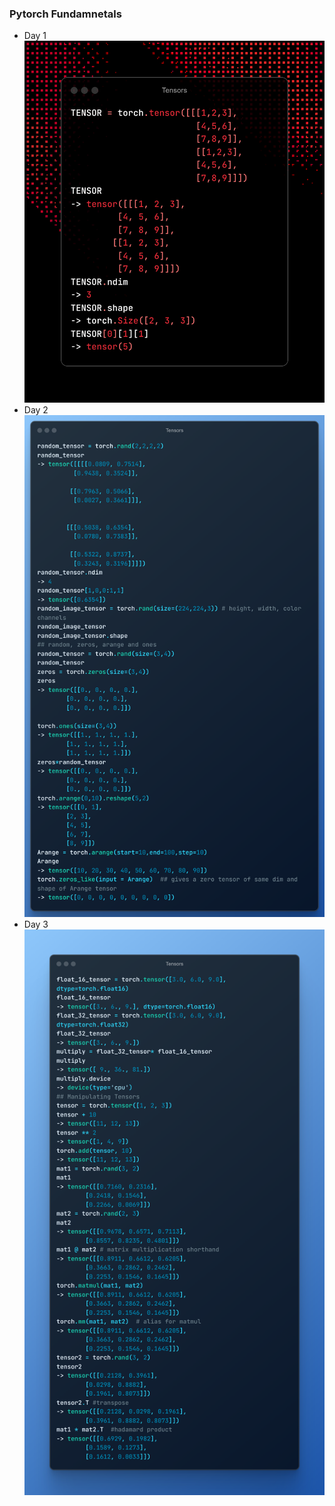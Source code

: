 ### Pytorch Fundamnetals
- Day 1
![Day 1](https://github.com/aarish22/PytorchFundamentals/blob/main/Snippets/Tensors.png)
- Day 2
![Day 2](https://github.com/aarish22/PytorchFundamentals/blob/main/Snippets/Tensors%20(2).png)
- Day 3
![Day 3](https://github.com/aarish22/PytorchFundamentals/blob/main/Snippets/Tensors3.png)
